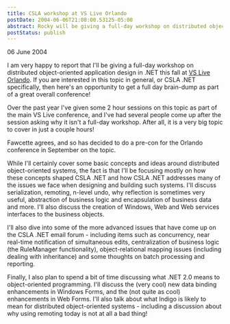 ```yaml
---
title: CSLA workshop at VS Live Orlando
postDate: 2004-06-06T21:08:00.53125-05:00
abstract: Rocky will be giving a full-day workshop on distributed object-oriented application design (basically CSLA .NET) at VS Live Orlando in September.
postStatus: publish
---
```

06 June 2004

I am very happy to report that I'll be giving a full-day workshop on distributed object-oriented application design in .NET this fall at [VS Live Orlando](http://www.vslive.com). If you are interested in this topic in general, or CSLA .NET specifically, then here's an opportunity to get a full day brain-dump as part of a great overall conference!

Over the past year I've given some 2 hour sessions on this topic as part of the main VS Live conference, and I've had several people come up after the session asking why it isn't a full-day workshop. After all, it is a very big topic to cover in just a couple hours!

Fawcette agrees, and so has decided to do a pre-con for the Orlando conference in September on the topic.

While I'll certainly cover some basic concepts and ideas around distributed object-oriented systems, the fact is that I'll be focusing mostly on how these concepts shaped CSLA .NET and how CSLA .NET addresses many of the issues we face when designing and building such systems. I'll discuss serialization, remoting, n-level undo, why reflection is sometimes very useful, abstraction of business logic and encapsulation of business data and more. I'll also discuss the creation of Windows, Web and Web services interfaces to the business objects.

I'll also dive into some of the more advanced issues that have come up on the CSLA .NET email forum - including items such as concurrency, near real-time notification of simultaneous edits, centralization of business logic (the RuleManager functionality), object-relational mapping issues (including dealing with inheritance) and some thoughts on batch processing and reporting.

Finally, I also plan to spend a bit of time discussing what .NET 2.0 means to object-oriented programming. I'll discuss the (very cool) new data binding enhancements in Windows Forms, and the (not quite as cool) enhancements in Web Forms. I'll also talk about what Indigo is likely to mean for distributed object-oriented systems - including a discussion about why using remoting today is not at all a bad thing!


